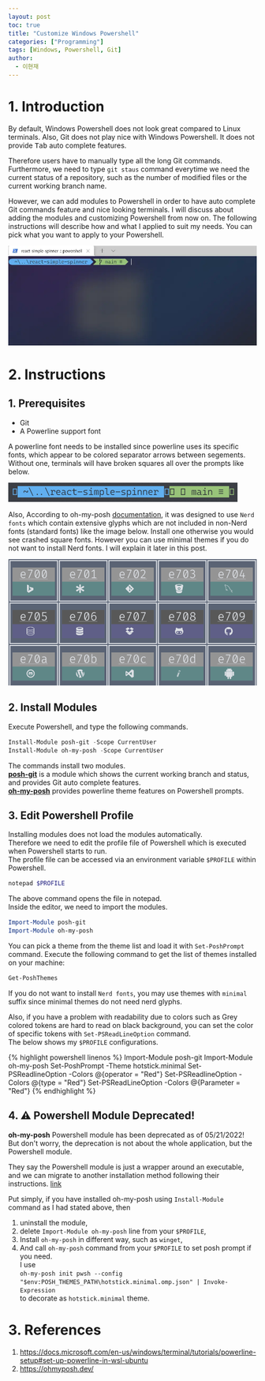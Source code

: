 ```yaml
---
layout: post
toc: true
title: "Customize Windows Powershell"
categories: ["Programming"]
tags: [Windows, Powershell, Git]
author:
  - 이현재
---
```


# 1. Introduction
By default, Windows Powershell does not look great compared to Linux terminals.
Also, Git does not play nice with Windows Powershell.
It does not provide <kbd>Tab</kbd> auto complete features.
<!--more-->
Therefore users have to manually type all the long Git commands.
Furthermore, we need to type ``git staus`` command everytime we
need the current status of a repository, such as the number of
modified files or the current working branch name.
<br>

However, we can add modules to Powershell in order to have
auto complete Git commands feature and nice looking terminals.
I will discuss about adding the modules and customizing
Powershell from now on. The following instructions
will describe how and what I applied to suit my needs.
You can pick what you want to apply to your Powershell.
<br>

![powershell-example.webp](/img/2021-08-12-cutsomize-windows-powershell/powershell-example.webp)
<br>

# 2. Instructions
## 1. Prerequisites
- Git
- A Powerline support font

A powerline font needs to be installed since powerline uses its specific fonts,
which appear to be colored separator arrows between segements.
Without one, terminals will have broken squares all over the prompts like below.
<br>

![powershell-broken.png](/img/2021-08-12-cutsomize-windows-powershell/powershell-broken.png)
<br>

Also, According to oh-my-posh [documentation](https://ohmyposh.dev/docs/fonts),
it was designed to use ``Nerd fonts`` which contain extensive glyphs
which are not included in non-Nerd fonts (standard fonts) like the image below.
Install one otherwise you would see crashed square fonts.
However you can use minimal themes if you do not want to install Nerd fonts.
I will explain it later in this post.

![glyphs.png](/img/2021-08-12-cutsomize-windows-powershell/glyphs.png)
<br>

## 2. Install Modules
Execute Powershell, and type the following commands.
<br>

```powershell
Install-Module posh-git -Scope CurrentUser
Install-Module oh-my-posh -Scope CurrentUser
```

The commands install two modules.<br>
[**posh-git**](https://github.com/dahlbyk/posh-git) is a module which shows
the current working branch and status, and provides Git auto complete features.<br>
[**oh-my-posh**](https://ohmyposh.dev/) provides powerline theme features on Powershell prompts.
<br>

## 3. Edit Powershell Profile
Installing modules does not load the modules automatically.<br>
Therefore we need to edit the profile file of Powershell which is executed
when Powershell starts to run.<br>
The profile file can be accessed via an environment variable ``$PROFILE`` within Powershell.
<br>

```powershell
notepad $PROFILE
```

The above command opens the file in notepad.<br>
Inside the editor, we need to import the modules.
<br>

```powershell
Import-Module posh-git
Import-Module oh-my-posh
```

You can pick a theme from the theme list and load it with `Set-PoshPrompt` command.
Execute the following command to get the list of themes installed on your machine:
```powershell
Get-PoshThemes
```

If you do not want to install ``Nerd fonts``,
you may use themes with ``minimal`` suffix
since minimal themes do not need nerd glyphs.
<br>

Also, if you have a problem with readability due to colors such as
Grey colored tokens are hard to read on black background, you can
set the color of specific tokens with `Set-PSReadLineOption` command.<br>
The below shows my ``$PROFILE`` configurations.
<br>

{% highlight powershell linenos %}
Import-Module posh-git
Import-Module oh-my-posh
Set-PoshPrompt -Theme hotstick.minimal
Set-PSReadlineOption -Colors @{operator = "Red"}
Set-PSReadlineOption -Colors @{type = "Red"}
Set-PSReadLineOption -Colors @{Parameter = "Red"}
{% endhighlight %}

## 4. ⚠️ Powershell Module Deprecated!
**oh-my-posh** Powershell module has been deprecated as of 05/21/2022!<br>
But don't worry, the deprecation is not about the whole application,
but the Powershell module.

They say the Powershell module is just a wrapper around an executable,
and we can migrate to another installation method following their instructions.
[link](https://ohmyposh.dev/docs/migrating)

Put simply, if you have installed oh-my-posh using `Install-Module` command
as I had stated above, then

1. uninstall the module,
1. delete `Import-Module oh-my-posh` line from your `$PROFILE`,
1. Install `oh-my-posh` in different way, such as `winget`,
1. And call `oh-my-posh` command from your `$PROFILE` to set posh prompt if you need.<br>
  I use<br>
  `oh-my-posh init pwsh --config "$env:POSH_THEMES_PATH\hotstick.minimal.omp.json" | Invoke-Expression`<br>
  to decorate as `hotstick.minimal` theme.


# 3. References
1. <https://docs.microsoft.com/en-us/windows/terminal/tutorials/powerline-setup#set-up-powerline-in-wsl-ubuntu>
2. <https://ohmyposh.dev/>
